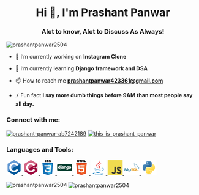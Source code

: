 <h1 align="center">Hi 👋, I'm Prashant Panwar</h1>
<h3 align="center">Alot to know, Alot to Discuss As Always!</h3>

<p align="left"> <img src="https://komarev.com/ghpvc/?username=prashantpanwar2504&label=Profile%20views&color=0e75b6&style=flat" alt="prashantpanwar2504" /> </p>

- 🔭 I’m currently working on **Instagram Clone**

- 🌱 I’m currently learning **Django framework and DSA**

- 📫 How to reach me **prashantpanwar423361@gmail.com**

- ⚡ Fun fact **I say more dumb things before 9AM than most people say all day.**

<h3 align="left">Connect with me:</h3>
<p align="left">
<a href="https://linkedin.com/in/prashant-panwar-ab7242189" target="blank"><img align="center" src="https://raw.githubusercontent.com/rahuldkjain/github-profile-readme-generator/master/src/images/icons/Social/linked-in-alt.svg" alt="prashant-panwar-ab7242189" height="30" width="40" /></a>
<a href="https://instagram.com/this_is_prashant_panwar" target="blank"><img align="center" src="https://raw.githubusercontent.com/rahuldkjain/github-profile-readme-generator/master/src/images/icons/Social/instagram.svg" alt="this_is_prashant_panwar" height="30" width="40" /></a>
</p>

<h3 align="left">Languages and Tools:</h3>
<p align="left"> <a href="https://www.cprogramming.com/" target="_blank"> <img src="https://raw.githubusercontent.com/devicons/devicon/master/icons/c/c-original.svg" alt="c" width="40" height="40"/> </a> <a href="https://www.w3schools.com/cpp/" target="_blank"> <img src="https://raw.githubusercontent.com/devicons/devicon/master/icons/cplusplus/cplusplus-original.svg" alt="cplusplus" width="40" height="40"/> </a> <a href="https://www.w3schools.com/css/" target="_blank"> <img src="https://raw.githubusercontent.com/devicons/devicon/master/icons/css3/css3-original-wordmark.svg" alt="css3" width="40" height="40"/> </a> <a href="https://www.djangoproject.com/" target="_blank"> <img src="https://raw.githubusercontent.com/devicons/devicon/master/icons/django/django-original.svg" alt="django" width="40" height="40"/> </a> <a href="https://www.w3.org/html/" target="_blank"> <img src="https://raw.githubusercontent.com/devicons/devicon/master/icons/html5/html5-original-wordmark.svg" alt="html5" width="40" height="40"/> </a> <a href="https://www.java.com" target="_blank"> <img src="https://raw.githubusercontent.com/devicons/devicon/master/icons/java/java-original.svg" alt="java" width="40" height="40"/> </a> <a href="https://developer.mozilla.org/en-US/docs/Web/JavaScript" target="_blank"> <img src="https://raw.githubusercontent.com/devicons/devicon/master/icons/javascript/javascript-original.svg" alt="javascript" width="40" height="40"/> </a> <a href="https://www.mysql.com/" target="_blank"> <img src="https://raw.githubusercontent.com/devicons/devicon/master/icons/mysql/mysql-original-wordmark.svg" alt="mysql" width="40" height="40"/> </a> <a href="https://www.python.org" target="_blank"> <img src="https://raw.githubusercontent.com/devicons/devicon/master/icons/python/python-original.svg" alt="python" width="40" height="40"/> </a> </p>

<p><img align="left" src="https://github-readme-stats.vercel.app/api/top-langs?username=prashantpanwar2504&show_icons=true&locale=en&layout=compact" alt="prashantpanwar2504" /></p>

<p>&nbsp;<img align="center" src="https://github-readme-stats.vercel.app/api?username=prashantpanwar2504&show_icons=true&locale=en" alt="prashantpanwar2504" /></p>

